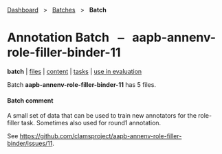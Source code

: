 [Dashboard](../../index.md)  &nbsp; > &nbsp; [Batches](../index.md)  &nbsp; > &nbsp; **Batch** 

# Annotation Batch &nbsp; ⎯ &nbsp; aapb-annenv-role-filler-binder-11

**batch** | [files](files.md) | [content](content.md) | [tasks](tasks.md) | [use in evaluation](evaluation.md) 

Batch **aapb-annenv-role-filler-binder-11** has 5 files.

#### Batch comment

A small set of data that can be used to train new annotators for the role-filler
task. Sometimes also used for round1 annotation.


See https://github.com/clamsproject/aapb-annenv-role-filler-binder/issues/11.
